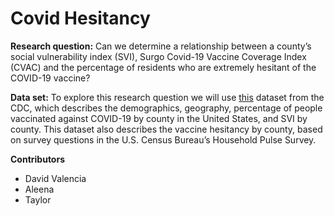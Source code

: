 
# Covid Hesitancy

__Research question:__ 
Can we determine a relationship between a county’s social vulnerability index (SVI), Surgo Covid-19 Vaccine Coverage Index (CVAC) and the percentage of residents who are extremely hesitant of the COVID-19 vaccine? 

__Data set:__
To explore this research question we will use [this](https://data.cdc.gov/Vaccinations/COVID-19-County-Hesitancy/c4bi-8ytd) dataset from the CDC, which describes the demographics, geography, percentage of people vaccinated against COVID-19 by county in the United States, and SVI by county. This dataset also describes the vaccine hesitancy by county, based on survey questions in the U.S. Census Bureau’s Household Pulse Survey.


**Contributors**
* David Valencia
* Aleena 
* Taylor
